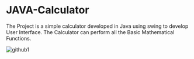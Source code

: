 # JAVA-Calculator
The Project is a simple calculator developed in Java using swing to develop User Interface.
The Calculator can perform all the Basic Mathematical Functions.





![github1](https://user-images.githubusercontent.com/74362797/121347616-d5622100-c940-11eb-8edd-0e2ac1c73259.JPG)
